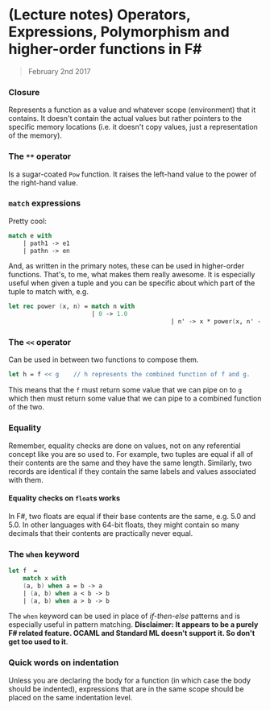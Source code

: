 # (Lecture notes) Operators, Expressions, Polymorphism and higher-order functions in F#
> February 2nd 2017

### Closure
Represents a function as a value and whatever scope (environment) that it contains. It doesn't contain the actual values but rather pointers to the specific memory locations (i.e. it doesn't copy values, just a representation of the memory).

### The `**` operator
Is a sugar-coated `Pow` function. It raises the left-hand value to the power of the right-hand value.

### `match` expressions
Pretty cool:
```fsharp
match e with
	| path1 -> e1
	| pathn -> en
```

And, as written in the primary notes, these can be used in higher-order functions. That's, to me, what makes them really awesome.
It is especially useful when given a tuple and you can be specific about which part of the tuple to match with, e.g.
```fsharp
let rec power (x, n) = match n with
                       | 0 -> 1.0
											 | n' -> x * power(x, n' - 1)
```

### The `<<` operator
Can be used in between two functions to compose them.
```fsharp
let h = f << g    // h represents the combined function of f and g.
```

This means that the `f` must return some value that we can pipe on to `g` which then must return some value that we can pipe to a combined function of the two.

### Equality
Remember, equality checks are done on values, not on any referential concept like you are so used to. For example, two tuples are equal if all of their contents are the same and they have the same length. Similarly, two records are identical if they contain the same labels and values associated with them.

#### Equality checks on `float`s works
In F#, two floats are equal if their base contents are the same, e.g. 5.0 and 5.0. In other languages with 64-bit floats, they might contain so many decimals that their contents are practically never equal.

### The `when` keyword
```fsharp
let f  =
	match x with
	(a, b) when a = b -> a
	| (a, b) when a < b -> b
	| (a, b) when a > b -> b
```

The `when` keyword can be used in place of *if-then-else* patterns and is especially useful in pattern matching.
**Disclaimer: It appears to be a purely F# related feature. OCAML and Standard ML doesn't support it. So don't get too used to it**.

### Quick words on indentation
Unless you are declaring the body for a function (in which case the body should be indented), expressions that are in the same scope should be placed on the same indentation level.
